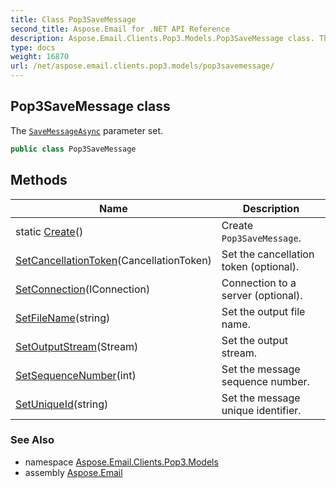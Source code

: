 ```yaml
---
title: Class Pop3SaveMessage
second_title: Aspose.Email for .NET API Reference
description: Aspose.Email.Clients.Pop3.Models.Pop3SaveMessage class. The SaveMessageAsync parameter set
type: docs
weight: 16870
url: /net/aspose.email.clients.pop3.models/pop3savemessage/
---
```

## Pop3SaveMessage class

The [`SaveMessageAsync`](../../aspose.email.clients.pop3/iasyncpop3client/savemessageasync/) parameter set.

```csharp
public class Pop3SaveMessage
```

## Methods

| Name | Description |
| --- | --- |
| static [Create](../../aspose.email.clients.pop3.models/pop3savemessage/create/)() | Create `Pop3SaveMessage`. |
| [SetCancellationToken](../../aspose.email.clients.pop3.models/pop3savemessage/setcancellationtoken/)(CancellationToken) | Set the cancellation token (optional). |
| [SetConnection](../../aspose.email.clients.pop3.models/pop3savemessage/setconnection/)(IConnection) | Connection to a server (optional). |
| [SetFileName](../../aspose.email.clients.pop3.models/pop3savemessage/setfilename/)(string) | Set the output file name. |
| [SetOutputStream](../../aspose.email.clients.pop3.models/pop3savemessage/setoutputstream/)(Stream) | Set the output stream. |
| [SetSequenceNumber](../../aspose.email.clients.pop3.models/pop3savemessage/setsequencenumber/)(int) | Set the message sequence number. |
| [SetUniqueId](../../aspose.email.clients.pop3.models/pop3savemessage/setuniqueid/)(string) | Set the message unique identifier. |

### See Also

* namespace [Aspose.Email.Clients.Pop3.Models](../../aspose.email.clients.pop3.models/)
* assembly [Aspose.Email](../../)


